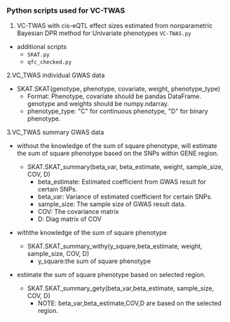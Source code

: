 ### Python scripts used for VC-TWAS

1. VC-TWAS with cis-eQTL effect sizes estimated from nonparametric Bayesian DPR method for Univariate phenotypes `VC-TWAS.py`
- additional scripts
	- `SKAT.py`
	- `qfc_checked.py`

2.VC_TWAS individual GWAS data
- SKAT.SKAT(genotype, phenotype, covariate, weight, phenotype_type)
	- Format: Phenotype, covariate should be pandas DataFrame. genotype and weights should be numpy.ndarray.
	- phenotype_type: "C" for continuous phenotype, "D" for binary phenotype.

3.VC_TWAS summary GWAS data
- without the knowledge of the sum of square phenotype, will estimate the sum of square phenotype based on the SNPs within GENE region.
	- SKAT.SKAT_summary(beta_var, beta_estimate, weight, sample_size, COV, D)
		- beta_estimate: Estimated coefficient from GWAS result for certain SNPs.
		- beta_var: Variance of estimated coefficient for certain SNPs.
		- sample_size: The sample size of GWAS result data.
		- COV: The covariance matrix
		- D: Diag matrix of COV

- withthe knowledge of the sum of square phenotype
	- SKAT.SKAT_summary_withy(y_square,beta_estimate, weight, sample_size, COV, D)
		- y_square:the sum of square phenotype

- estimate the sum of square phenotype based on selected region.
	- SKAT.SKAT_summary_gety(beta_var,beta_estimate, sample_size, COV, D)
		- NOTE: beta_var,beta_estimate,COV,D  are based on the selected region.
